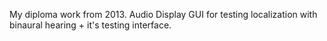 My diploma work from 2013. Audio Display GUI for testing localization with binaural hearing + it's testing interface.
